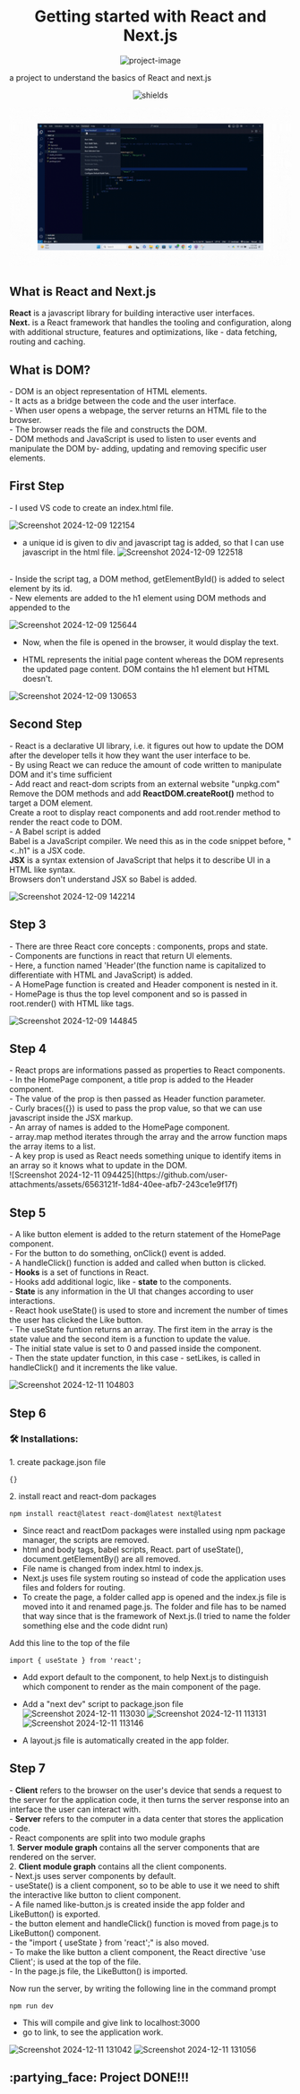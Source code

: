 <h1 align="center" id="title">Getting started with React and Next.js</h1>

<p align="center"><img src="https://socialify.git.ci/nushra88/stepOne/image?description=1&amp;descriptionEditable=Just%20the%20first%20step%20to%20my%20FullStack%20journey&amp;font=KoHo&amp;language=1&amp;logo=https%3A%2F%2Fcdn-icons-png.flaticon.com%2F512%2F6168%2F6168334.png&amp;name=1&amp;owner=1&amp;pattern=Solid&amp;theme=Dark" alt="project-image"></p>

<p id="description">a project to understand the basics of React and next.js</p>

<p align="center"><img src="https://img.shields.io/badge/npm-10.9-purple" alt="shields"></p>

![](https://github.com/nushra88/stepOne/blob/main/Untitled%20design.gif)

  
<h2>What is React and Next.js</h2>

<b>React</b> is a javascript library for building interactive user interfaces.<br>
<b>Next.</b> is a React framework that handles the tooling and configuration, along with additional structure, features and optimizations, like - data fetching, routing and caching.

<h2>What is DOM?</h2>
- DOM is an object representation of HTML elements.<br>
- It acts as a bridge between the code and the user interface.<br>
- When user opens a webpage, the server returns an HTML file to the browser.<br>
- The browser reads the file and constructs the DOM.<br>
- DOM methods and JavaScript is used to listen to user events and manipulate the DOM by- adding, updating and removing specific user elements.<br>


<h2>First Step</h2>
- I used VS code to create an index.html file.<br>

![Screenshot 2024-12-09 122154](https://github.com/user-attachments/assets/d053836a-dc26-4fd5-9773-8798a6ad7031)
<br>
- a unique id is given to div and javascript tag is added, so that I can use javascript in the html file.
  ![Screenshot 2024-12-09 122518](https://github.com/user-attachments/assets/02084763-4b7b-4ddf-a83d-29d08034be9e)
<br>
- Inside the script tag, a DOM method, getElementById() is added to select <div> element by its id.<br>
- New elements are added to the h1 element using DOM methods and appended to the <div>
  
![Screenshot 2024-12-09 125644](https://github.com/user-attachments/assets/aafdd2b2-a4e0-4515-8b8a-a5b22821b8ce)<br>
- Now, when the file is opened in the browser, it would display the text.<br>

- HTML represents the initial page content whereas the DOM represents the updated page content. DOM contains the h1 element but HTML doesn't.<br>
  
![Screenshot 2024-12-09 130653](https://github.com/user-attachments/assets/37105711-a451-4444-b954-b52c519e31ff) 

<h2>Second Step</h2>
- React is a declarative UI library, i.e. it figures out how to update the DOM after the developer tells it how they want the user interface to be.<br>
- By using React we can reduce the amount of code written to manipulate DOM and it's time sufficient<br>
- Add react and react-dom scripts from an external website "unpkg.com" <br>
  Remove the DOM methods and add <b>ReactDOM.createRoot()</b> method to target a DOM element.<br>
  Create a root to display react components and add root.render method to render the react code to DOM.<br>
- A Babel script is added<br>
  Babel is a JavaScript compiler. We need this as in the code snippet before, "<..h1" is a JSX code.<br>
  <b>JSX</b> is a syntax extension of JavaScript that helps it to describe UI in a HTML like syntax.<br>
  Browsers don't understand JSX so Babel is added.<br>
  
![Screenshot 2024-12-09 142214](https://github.com/user-attachments/assets/9ce66b3a-36d3-42f3-b90a-5c2cd95d0f34)

<h2>Step 3</h2>
- There are three React core concepts : components, props and state.<br>
- Components are functions in react that return UI elements.<br>
- Here,  a function named 'Header'(the function name is capitalized to differentiate with HTML and JavaScript) is added.<br>
- A HomePage function is created and Header component is nested in it.<br>
- HomePage is thus the top level component and so is passed in root.render() with HTML like tags.<br>

![Screenshot 2024-12-09 144845](https://github.com/user-attachments/assets/f83ed5ab-16db-49e2-98fd-99eb1acc0729)

<h2>Step 4</h2>
- React props are informations passed as properties to React components.<br>
- In the HomePage component, a title prop is added to the Header component.<br>
- The value of the prop is then passed as Header function parameter. <br>
- Curly braces({}) is used to pass the prop value, so that we can use javascript inside the JSX markup. <br>
- An array of names is added to the HomePage component.<br>
- array.map method iterates through the array and the arrow function maps the array items to a list.<br>
- A key prop is used as React needs something unique to identify items in an array so it knows what to update in the DOM. <br>
![Screenshot 2024-12-11 094425](https://github.com/user-attachments/assets/6563121f-1d84-40ee-afb7-243ce1e9f17f)

<h2>Step 5</h2>
- A like button element is added to the return statement of the HomePage component.<br>
- For the button to do something, onClick() event is added.<br>
- A handleClick() function is added and called when button is clicked.<br>
- <b>Hooks</b> is a set of functions in React.<br>
- Hooks add additional logic, like - <b>state</b> to the components.<br>
- <b>State</b> is any information in the UI that changes according to user interactions.<br>
- React hook useState() is used to store and increment the number of times the user has clicked the Like button.<br>
- The useState funtion returns an array. The first item in the array is the state value and the second item is a function to update the value.<br>
- The initial state value is set to 0 and passed inside the component.<br>
- Then the state updater function, in this case - setLikes, is called in handleClick() and it increments the like value.<br>

![Screenshot 2024-12-11 104803](https://github.com/user-attachments/assets/0a827796-d716-457c-9052-0f55b48a5d6e)


<h2>Step 6</h2>
<h3>🛠️ Installations:</h3>

<p>1. create package.json file</p>

```
{}
```

<p>2. install react and react-dom packages</p>

```
npm install react@latest react-dom@latest next@latest
```
- Since react and reactDom packages were installed using npm package manager, the scripts are removed.
- html and body tags, babel scripts, React. part of useState(), document.getElementBy() are all removed.
- File name is changed from index.html to index.js.
- Next.js uses file system routing so instead of code the application uses files and folders for routing.
- To create the page, a folder called app is opened and the index.js file is moved into it and renamed page.js. The folder and file has to be named that way since that is the framework of Next.js.(I tried to name the folder something else and the code didnt run)
<p>Add this line to the top of the file</p>

```
import { useState } from 'react';
```
- Add export default to the <HomePage> component, to help Next.js to distinguish which component to render as the main component of the page.
- Add a "next dev" script to package.json file
  ![Screenshot 2024-12-11 113030](https://github.com/user-attachments/assets/dce946c4-f7ed-4c25-97db-b0cd9289af01)
  ![Screenshot 2024-12-11 113131](https://github.com/user-attachments/assets/90a68c33-7551-42ff-b465-31fb1b5ece09)
![Screenshot 2024-12-11 113146](https://github.com/user-attachments/assets/5ac57c11-e44c-4b69-bd9d-4149a75add90)

- A layout.js file is automatically created in the app folder.

<h2>Step 7</h2>
- <b>Client</b> refers to the browser on the user's device that sends a request to the server for the application code, it then turns the server response into an interface the user can interact with. <br>
- <b>Server</b> refers to the computer in a data center that stores the application code.<br>
- React components are split into two module graphs<br>
1. <b>Server module graph</b> contains all the server components that are rendered on the server. <br>
2. <b>Client module graph</b> contains all the client components.<br>
- Next.js uses server components by default.<br>
- useState() is a client component, so to be able to use it we need to shift the interactive like button to client component.<br>
- A file named like-button.js is created inside the app folder and LikeButton() is exported.<br>
- the button element and handleClick() function is moved from page.js to LikeButton() component.<br>
- the "import { useState } from 'react';" is also moved.<br>
- To make the like button a client component, the React directive 'use Client'; is used at the top of the file.<br>
- In the page.js file, the LikeButton() is imported.<br>
<p>Now run the server, by writing the following line in the command prompt</p>

```
npm run dev
```
- This will compile and give link to localhost:3000
- go to link, to see the application work.

![Screenshot 2024-12-11 131042](https://github.com/user-attachments/assets/2d9868e7-994c-4ed7-8819-997b47b8f656)
![Screenshot 2024-12-11 131056](https://github.com/user-attachments/assets/dc4bc8ca-27ab-450c-87fd-1d78ea1afa6c)


<h2>:partying_face: Project DONE!!!</h2>
